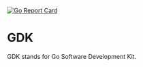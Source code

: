 [![Go Report Card](https://goreportcard.com/badge/github.com/peractio/gdk)](https://goreportcard.com/report/github.com/peractio/gdk)

# GDK
GDK stands for Go Software Development Kit.